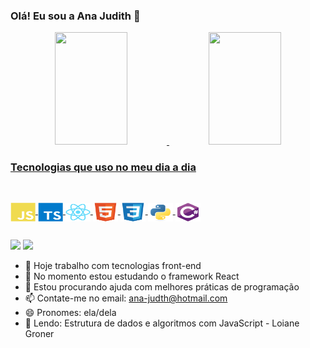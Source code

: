 ### Olá! Eu sou a Ana Judith 👋




<div align="center">
  <a href="https://github.com/anajudith">  
  <img height="180em" width="48%" src="https://github-readme-stats.vercel.app/api?username=anajudith&show_icons=true&theme=radical&include_all_commits=true&count_private=true)"/>
  <img height="180em" width="48%" src="https://github-readme-stats.vercel.app/api/top-langs/?username=anajudith&layout=compact&langs_count=7&theme=radical"/>
</div>
  <h3>Tecnologias que uso no meu dia a dia</h3>
  
  
  ##
 

<div style="display: inline_block"><br>
  <img align="center" alt="Ana-Js" height="30" width="40" src="https://raw.githubusercontent.com/devicons/devicon/master/icons/javascript/javascript-plain.svg">
  <img align="center" alt="Ana-Ts" height="30" width="40" src="https://raw.githubusercontent.com/devicons/devicon/master/icons/typescript/typescript-plain.svg">
  <img align="center" alt="Ana-React" height="30" width="40" src="https://raw.githubusercontent.com/devicons/devicon/master/icons/react/react-original.svg">
  <img align="center" alt="Ana-HTML" height="30" width="40" src="https://raw.githubusercontent.com/devicons/devicon/master/icons/html5/html5-original.svg">
  <img align="center" alt="Ana-CSS" height="30" width="40" src="https://raw.githubusercontent.com/devicons/devicon/master/icons/css3/css3-original.svg">
  <img align="center" alt="Ana-Python" height="30" width="40" src="https://raw.githubusercontent.com/devicons/devicon/master/icons/python/python-original.svg">
  <img align="center" alt="Ana-Csharp" height="30" width="40" src="https://raw.githubusercontent.com/devicons/devicon/master/icons/csharp/csharp-original.svg">
</div>
  
  ##
 
<div> 
 <a href = "mailto:ana-judth@hotmail.com"><img src="https://img.shields.io/badge/-Gmail-%23333?style=for-the-badge&logo=gmail&logoColor=white" target="_blank"></a>
  <a href="https://www.linkedin.com/in/ana-judith-7955031ab/" target="_blank"><img src="https://img.shields.io/badge/-LinkedIn-%230077B5?style=for-the-badge&logo=linkedin&logoColor=white" target="_blank"></a> 
  
 
  
</div>


- 🔭 Hoje trabalho com tecnologias front-end
- 🌱 No momento estou estudando o framework React
- 🤔 Estou procurando ajuda com melhores práticas de programação
- 📫 Contate-me no email: ana-judth@hotmail.com
- 😄 Pronomes: ela/dela
- 📖 Lendo: Estrutura de dados e algoritmos com JavaScript - Loiane Groner
